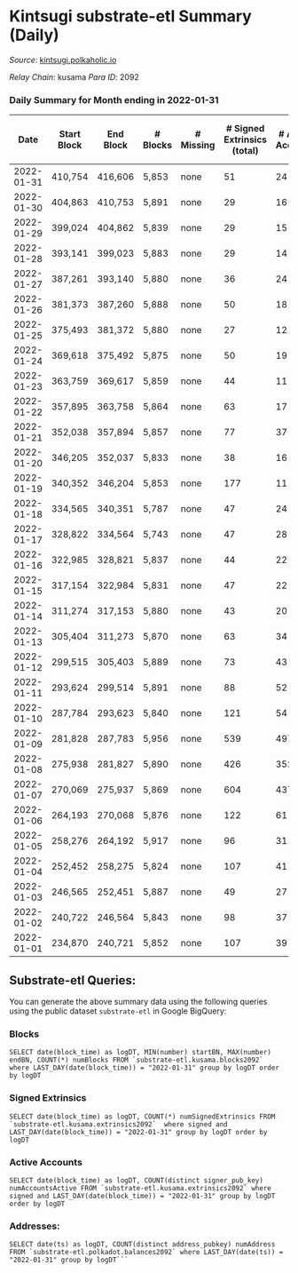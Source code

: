 # Kintsugi substrate-etl Summary (Daily)

_Source_: [kintsugi.polkaholic.io](https://kintsugi.polkaholic.io)

*Relay Chain*: kusama
*Para ID*: 2092



### Daily Summary for Month ending in 2022-01-31


| Date | Start Block | End Block | # Blocks | # Missing | # Signed Extrinsics (total) | # Active Accounts | # Addresses with Balances | # Events | # Transfers | # XCM Transfers In | # XCM Transfers Out |
| ---- | ----------- | --------- | -------- | --------- | --------------------------- | ----------------- | ------------------------- | -------- | ----------- | ------------------ | ------------------- |
| 2022-01-31 | 410,754 | 416,606 | 5,853 | none  | 51 | 24 | 6,331 | 29,378 | 38 ($154,244) |   |   |
| 2022-01-30 | 404,863 | 410,753 | 5,891 | none  | 29 | 16 | 6,323 | 29,513 | 13 ($1,612.85) |   |   |
| 2022-01-29 | 399,024 | 404,862 | 5,839 | none  | 29 | 15 | 6,322 | 29,274 | 22 ($11,050.27) |   |   |
| 2022-01-28 | 393,141 | 399,023 | 5,883 | none  | 29 | 14 | 6,312 | 29,557 | 25 ($1,730.43) |   |   |
| 2022-01-27 | 387,261 | 393,140 | 5,880 | none  | 36 | 24 | 6,295 | 29,497 | 26 ($16,014.91) |   |   |
| 2022-01-26 | 381,373 | 387,260 | 5,888 | none  | 50 | 18 | 6,282 | 29,666 | 53 ($20,178.32) |   |   |
| 2022-01-25 | 375,493 | 381,372 | 5,880 | none  | 27 | 12 | 6,255 | 30,082 | 118 ($43,567.87) |   |   |
| 2022-01-24 | 369,618 | 375,492 | 5,875 | none  | 50 | 19 | 6,147 | 29,470 | 24 ($28,487.01) |   |   |
| 2022-01-23 | 363,759 | 369,617 | 5,859 | none  | 44 | 11 | 6,142 | 29,360 | 10 ($8,099.89) |   |   |
| 2022-01-22 | 357,895 | 363,758 | 5,864 | none  | 63 | 17 | 6,139 | 29,430 | 30 ($73,768.68) |   |   |
| 2022-01-21 | 352,038 | 357,894 | 5,857 | none  | 77 | 37 | 6,131 | 29,471 | 59 ($76,135.72) |   |   |
| 2022-01-20 | 346,205 | 352,037 | 5,833 | none  | 38 | 16 | 6,111 | 29,369 | 34 ($15,434.45) |   |   |
| 2022-01-19 | 340,352 | 346,204 | 5,853 | none  | 177 | 11 | 6,085 | 29,490 | 30 ($174,097,476) |   |   |
| 2022-01-18 | 334,565 | 340,351 | 5,787 | none  | 47 | 24 | 6,079 | 29,140 | 39 ($3,811.07) |   |   |
| 2022-01-17 | 328,822 | 334,564 | 5,743 | none  | 47 | 28 | 6,054 | 29,328 | 112 ($170,930) |   |   |
| 2022-01-16 | 322,985 | 328,821 | 5,837 | none  | 44 | 22 | 5,961 | 29,275 | 18 ($46,498.37) |   |   |
| 2022-01-15 | 317,154 | 322,984 | 5,831 | none  | 47 | 22 | 5,953 | 29,245 | 23 ($2,366.53) |   |   |
| 2022-01-14 | 311,274 | 317,153 | 5,880 | none  | 43 | 20 | 5,950 | 29,494 | 28 ($28,027.52) |   |   |
| 2022-01-13 | 305,404 | 311,273 | 5,870 | none  | 63 | 34 | 5,941 | 29,772 | 89 ($328,464) |   |   |
| 2022-01-12 | 299,515 | 305,403 | 5,889 | none  | 73 | 43 | 5,883 | 29,952 | 104 ($2,090,080) |   |   |
| 2022-01-11 | 293,624 | 299,514 | 5,891 | none  | 88 | 52 | 5,814 | 29,980 | 109 ($287,772) |   |   |
| 2022-01-10 | 287,784 | 293,623 | 5,840 | none  | 121 | 54 | 5,744 | 29,443 | 64 ($57,345.75) |   |   |
| 2022-01-09 | 281,828 | 287,783 | 5,956 | none  | 539 | 497 | 5,728 | 31,665 | 638 ($1,549,741) |   |   |
| 2022-01-08 | 275,938 | 281,827 | 5,890 | none  | 426 | 352 | 5,581 | 30,315 | 359 ($370,283) |   |   |
| 2022-01-07 | 270,069 | 275,937 | 5,869 | none  | 604 | 437 | 5,551 | 30,877 | 533 ($2,266,674) |   |   |
| 2022-01-06 | 264,193 | 270,068 | 5,876 | none  | 122 | 61 | 5,434 | 29,693 | 78 ($1,642,458) |   |   |
| 2022-01-05 | 258,276 | 264,192 | 5,917 | none  | 96 | 31 | 5,400 | 30,115 | 93 ($8,964.31) |   |   |
| 2022-01-04 | 252,452 | 258,275 | 5,824 | none  | 107 | 41 | 5,324 | 29,505 | 72 ($48,237.87) |   |   |
| 2022-01-03 | 246,565 | 252,451 | 5,887 | none  | 49 | 27 | 5,280 | 29,750 | 60 ($12,497.22) |   |   |
| 2022-01-02 | 240,722 | 246,564 | 5,843 | none  | 98 | 37 | 5,237 | 29,669 | 86 ($26,466.21) |   |   |
| 2022-01-01 | 234,870 | 240,721 | 5,852 | none  | 107 | 39 | 5,175 | 29,999 | 136 ($143,005) |   |   |

## Substrate-etl Queries:
You can generate the above summary data using the following queries using the public dataset `substrate-etl` in Google BigQuery:


### Blocks
```
SELECT date(block_time) as logDT, MIN(number) startBN, MAX(number) endBN, COUNT(*) numBlocks FROM `substrate-etl.kusama.blocks2092`  where LAST_DAY(date(block_time)) = "2022-01-31" group by logDT order by logDT
```


### Signed Extrinsics
```
SELECT date(block_time) as logDT, COUNT(*) numSignedExtrinsics FROM `substrate-etl.kusama.extrinsics2092`  where signed and LAST_DAY(date(block_time)) = "2022-01-31" group by logDT order by logDT
```


### Active Accounts
```
SELECT date(block_time) as logDT, COUNT(distinct signer_pub_key) numAccountsActive FROM `substrate-etl.kusama.extrinsics2092` where signed and LAST_DAY(date(block_time)) = "2022-01-31" group by logDT order by logDT
```


### Addresses:
```
SELECT date(ts) as logDT, COUNT(distinct address_pubkey) numAddress FROM `substrate-etl.polkadot.balances2092` where LAST_DAY(date(ts)) = "2022-01-31" group by logDT```

